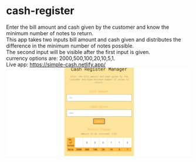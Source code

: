 # cash-register
Enter the bill amount and cash given by the customer and know the minimum number of notes to return.  
This app takes two inputs bill amount and cash given and distributes the difference in the minimum number of notes possible.   
The second input will be visible after the first input is given.  
currency options are: 2000,500,100,20,10,5,1.   
Live app: https://simple-cash.netlify.app/  
![website preview](web-view.PNG)  